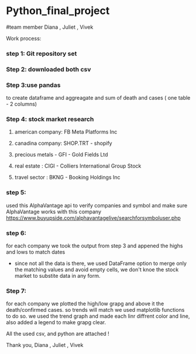 # Python_final_project
#team member Diana , Juliet , Vivek

Work process: 

### step 1: Git repository set 

### Step 2: downloaded both csv 

### Step 3:use pandas 
to create dataframe and aggreagate and sum of death and cases ( one table - 2 columns)

### Step 4: stock market research
1. american company:  FB Meta Platforms Inc

2. canadina company: SHOP.TRT - shopify

3. precious metals - GFI  - Gold Fields Ltd

4. real estate : CIGI - Colliers International Group Stock

5. travel sector : BKNG -  Booking Holdings Inc

### step 5: 
used this AlphaVantage api to verify companies and symbol
and make sure AlphaVantage works with this company
https://www.buyupside.com/alphavantagelive/searchforsymboluser.php

### step 6:
for each company we took the output from step 3 and appened the highs and lows to match dates
* since not all the data is there, we used DataFrame option to merge only the matching values and avoid empty cells, 
we don't knoe the stock market to substite data in any form.

### Step 7:
for each company we plotted the high/low grapg and above it the death/confirmed cases. so trends will match
we used matplotlib functions to do so. 
we used the trend graph and made each linr diffrent color and line, also added a legend to make grapg clear. 


All the used csv, and python are attached !

Thank you, 
 Diana , Juliet , Vivek


